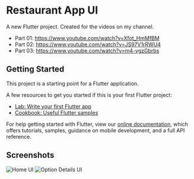 # Restaurant App UI

A new Flutter project. Created for the videos on my channel.
- Part 01: https://www.youtube.com/watch?v=Xfot_HmMfBM
- Part 02: https://www.youtube.com/watch?v=JS97V1rRWU4
- Part 03: https://www.youtube.com/watch?v=m4-vgzGbrbs

## Getting Started

This project is a starting point for a Flutter application.

A few resources to get you started if this is your first Flutter project:

- [Lab: Write your first Flutter app](https://flutter.dev/docs/get-started/codelab)
- [Cookbook: Useful Flutter samples](https://flutter.dev/docs/cookbook)

For help getting started with Flutter, view our 
[online documentation](https://flutter.dev/docs), which offers tutorials, 
samples, guidance on mobile development, and a full API reference.

## Screenshots
![Home UI](https://i.ibb.co/QvScXVH/Screenshot-1561158043.png)
![Option Details UI](https://i.ibb.co/vsxRQ2H/Screenshot-1561158071.png)
